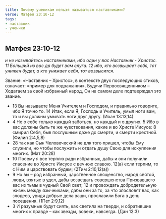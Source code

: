 ```yaml
---
title: Почему ученикам нельзя называться наставниками?
verse: Матфея 23:10-12
tags: 
- наставник
- ученики
---
```


## Матфея 23:10-12

*и не называйтесь наставниками, ибо один у вас Наставник - Христос. 11 Больший из вас да будет вам слуга: 12 ибо, кто возвышает себя, тот унижен будет, а кто унижает себя, тот возвысится.*

Звание: «Наставник – Христос», в контексте двух последующих стихов, означает: «пример для подражания». Будучи Первосвященником – Ходатаем за свой избранный народ, Он на самом деле подтверждал это звание. 

- 13 Вы называете Меня Учителем и Господом, и правильно говорите, ибо Я точно то. 14 Итак, если Я, Господь и Учитель, умыл ноги вам, то и вы должны умывать ноги друг другу. (Иоан 13:13,14)
- 4 Не о себе только каждый заботься, но каждый и о других. 5 Ибо в вас должны быть те же чувствования, какие и во Христе Иисусе: 8 смирил Себя, быв послушным даже до смерти, и смерти крестной. (Филип 2:4,5,8)
- 28 так как Сын Человеческий не для того пришел, чтобы Ему служили, но чтобы послужить и отдать душу Свою для искупления многих. (Мат 20:28)
- 10 Посему я все терплю ради избранных, дабы и они получили спасение во Христе Иисусе с вечною славою. 12(а) если терпим, то с Ним и царствовать будем; (2Тим 2:10,12(а))
- 9 Но вы – род избранный, царственное священство, народ святой, люди, взятые в удел, дабы возвещать совершенства Призвавшего вас из тьмы в чудный Свой свет; 12 и провождать добродетельную жизнь между язычниками, дабы они за то, за что злословят вас, как злодеев, увидя добрые дела ваши, прославили Бога в день посещения. (1Пет 2:9,12)
- 3 И разумные будут сиять, как светила на тверди, и обратившие многих к правде – как звезды, вовеки, навсегда. (Дан 12:3)
